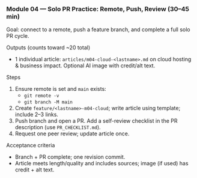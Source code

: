 ### Module 04 — Solo PR Practice: Remote, Push, Review (30–45 min)

Goal: connect to a remote, push a feature branch, and complete a full solo PR cycle.

Outputs (counts toward ~20 total)
- 1 individual article: `articles/m04-cloud-<lastname>.md` on cloud hosting & business impact. Optional AI image with credit/alt text.

Steps
1) Ensure remote is set and `main` exists:
   - `git remote -v`
   - `git branch -M main`
2) Create `feature/<lastname>-m04-cloud`; write article using template; include 2–3 links.
3) Push branch and open a PR. Add a self-review checklist in the PR description (use `PR_CHECKLIST.md`).
4) Request one peer review; update article once.

Acceptance criteria
- Branch + PR complete; one revision commit.
- Article meets length/quality and includes sources; image (if used) has credit + alt text.
